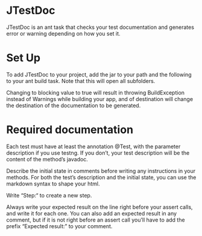 # JTestDoc
JTestDoc is an ant task that checks your test documentation and generates error or warning depending on how you set it.

# Set Up

To add JTestDoc to your project, add the jar to your path and the following to your ant build task. Note that this will open all subfolders.

<taskdef name="checkdoc" classname="org.dhatim.jtestdoc.tasks.JDocProcess">
		 <classpath>
	 	  <pathelement path="yourpath\JTestDoc-0.0.1.jar"/>
	      <pathelement path="yourpath\javaparser-core-2.1.0.jar"/>
	      <pathelement path="yourpath\guava-18.0.jar"/>
	      <pathelement path="yourpath\gson-2.3.1.jar"/>
	    </classpath>
</taskdef>	

<target name="main">
	<checkdoc destination="documentation.html" blocking="false">
			<fileset dir="src/test/">
					    <include name="**/*.java" />
			</fileset>
	</checkdoc>
</target>


Changing to blocking value to true will result in throwing BuildException instead of Warnings while building your app, and of destination will change the destination of the documentation to be generated.

# Required documentation

Each test must have at least the annotation @Test, with the parameter description if you use testng. If you don’t, your test description will be the content of the method’s javadoc.

Describe the initial state in comments before writing any instructions in your methods. For both the test’s description and the initial state, you can use the markdown syntax to shape your html.

Write “Step:“ to create a new step.

Always write your expected result on the line right before your assert calls, and write it for each one. You can also add an expected result in any comment, but if it is not right before an assert call you’ll have to add the prefix “Expected result:” to your comment.
